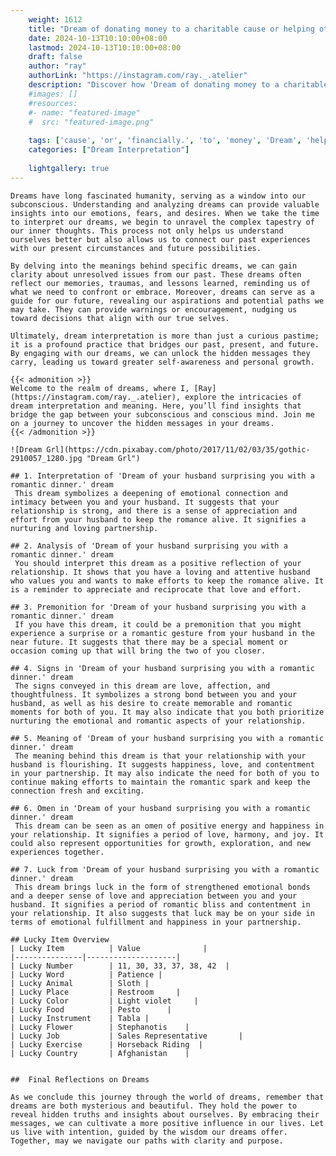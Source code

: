 ```yaml
---
    weight: 1612
    title: "Dream of donating money to a charitable cause or helping others financially."  # Assuming 'title' column exists
    date: 2024-10-13T10:10:00+08:00
    lastmod: 2024-10-13T10:10:00+08:00
    draft: false
    author: "ray"
    authorLink: "https://instagram.com/ray._.atelier"
    description: "Discover how 'Dream of donating money to a charitable cause or helping others financially.' can interpret your future and uncover its significant meanings in your life."
    #images: []
    #resources:
    #- name: "featured-image"
    #  src: "featured-image.png"
    
    tags: ['cause', 'or', 'financially.', 'to', 'money', 'Dream', 'helping', 'donating', 'a', 'others', 'of', 'charitable']
    categories: ["Dream Interpretation"]
    
    lightgallery: true
---
```

    
    Dreams have long fascinated humanity, serving as a window into our subconscious. Understanding and analyzing dreams can provide valuable insights into our emotions, fears, and desires. When we take the time to interpret our dreams, we begin to unravel the complex tapestry of our inner thoughts. This process not only helps us understand ourselves better but also allows us to connect our past experiences with our present circumstances and future possibilities.
    
    By delving into the meanings behind specific dreams, we can gain clarity about unresolved issues from our past. These dreams often reflect our memories, traumas, and lessons learned, reminding us of what we need to confront or embrace. Moreover, dreams can serve as a guide for our future, revealing our aspirations and potential paths we may take. They can provide warnings or encouragement, nudging us toward decisions that align with our true selves.
    
    Ultimately, dream interpretation is more than just a curious pastime; it is a profound practice that bridges our past, present, and future. By engaging with our dreams, we can unlock the hidden messages they carry, leading us toward greater self-awareness and personal growth.
    
    {{< admonition >}}
    Welcome to the realm of dreams, where I, [Ray](https://instagram.com/ray._.atelier), explore the intricacies of dream interpretation and meaning. Here, you’ll find insights that bridge the gap between your subconscious and conscious mind. Join me on a journey to uncover the hidden messages in your dreams.
    {{< /admonition >}}
    
    ![Dream Grl](https://cdn.pixabay.com/photo/2017/11/02/03/35/gothic-2910057_1280.jpg "Dream Grl")
    
    ## 1. Interpretation of 'Dream of your husband surprising you with a romantic dinner.' dream
     This dream symbolizes a deepening of emotional connection and intimacy between you and your husband. It suggests that your relationship is strong, and there is a sense of appreciation and effort from your husband to keep the romance alive. It signifies a nurturing and loving partnership.
    
    ## 2. Analysis of 'Dream of your husband surprising you with a romantic dinner.' dream
     You should interpret this dream as a positive reflection of your relationship. It shows that you have a loving and attentive husband who values you and wants to make efforts to keep the romance alive. It is a reminder to appreciate and reciprocate that love and effort.
    
    ## 3. Premonition for 'Dream of your husband surprising you with a romantic dinner.' dream
     If you have this dream, it could be a premonition that you might experience a surprise or a romantic gesture from your husband in the near future. It suggests that there may be a special moment or occasion coming up that will bring the two of you closer.
    
    ## 4. Signs in 'Dream of your husband surprising you with a romantic dinner.' dream
     The signs conveyed in this dream are love, affection, and thoughtfulness. It symbolizes a strong bond between you and your husband, as well as his desire to create memorable and romantic moments for both of you. It may also indicate that you both prioritize nurturing the emotional and romantic aspects of your relationship.
    
    ## 5. Meaning of 'Dream of your husband surprising you with a romantic dinner.' dream
     The meaning behind this dream is that your relationship with your husband is flourishing. It suggests happiness, love, and contentment in your partnership. It may also indicate the need for both of you to continue making efforts to maintain the romantic spark and keep the connection fresh and exciting.
    
    ## 6. Omen in 'Dream of your husband surprising you with a romantic dinner.' dream
     This dream can be seen as an omen of positive energy and happiness in your relationship. It signifies a period of love, harmony, and joy. It could also represent opportunities for growth, exploration, and new experiences together.
    
    ## 7. Luck from 'Dream of your husband surprising you with a romantic dinner.' dream
     This dream brings luck in the form of strengthened emotional bonds and a deeper sense of love and appreciation between you and your husband. It signifies a period of romantic bliss and contentment in your relationship. It also suggests that luck may be on your side in terms of emotional fulfillment and happiness in your partnership.
    
    ## Lucky Item Overview
    | Lucky Item          | Value              |
    |---------------|--------------------|
    | Lucky Number        | 11, 30, 33, 37, 38, 42  |
    | Lucky Word          | Patience |
    | Lucky Animal        | Sloth |
    | Lucky Place         | Restroom     |
    | Lucky Color         | Light violet     |
    | Lucky Food          | Pesto      |
    | Lucky Instrument    | Tabla |
    | Lucky Flower        | Stephanotis    |
    | Lucky Job           | Sales Representative       |
    | Lucky Exercise      | Horseback Riding  |
    | Lucky Country       | Afghanistan    |
    
    
    ##  Final Reflections on Dreams
    
    As we conclude this journey through the world of dreams, remember that dreams are both mysterious and beautiful. They hold the power to reveal hidden truths and insights about ourselves. By embracing their messages, we can cultivate a more positive influence in our lives. Let us live with intention, guided by the wisdom our dreams offer. Together, may we navigate our paths with clarity and purpose.
    